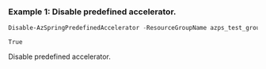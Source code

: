 ### Example 1: Disable predefined accelerator.
```powershell
Disable-AzSpringPredefinedAccelerator -ResourceGroupName azps_test_group_spring -ServiceName azps-spring-01 -ApplicationAcceleratorName default -Name asa-node-express -PassThru
```

```output
True
```

Disable predefined accelerator.